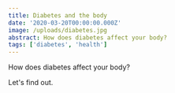 ```yaml
---
title: Diabetes and the body
date: '2020-03-20T00:00:00.000Z'
image: /uploads/diabetes.jpg
abstract: How does diabetes affect your body?
tags: ['diabetes', 'health']
---
```


How does diabetes affect your body?

Let's find out.
